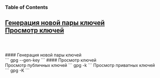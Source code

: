 ### Table of Contents </br>
[Генерация новой пары ключей](#gpg_gen_key) </br>
[Просмотр ключей](#gpg_view_keys) </br>
</br>
---
</br>
#### Генерация новой пары ключей <a name="gpg_gen_key"></a> </br>
```
gpg --gen-key
```
#### Просмотр ключей <a name="gpg_view_keys"></a> </br>
Просмотр публичных ключей
```
gpg -k
```
Просмотр приватных ключей
```
gpg -K
```
